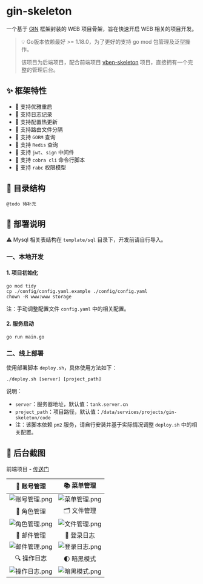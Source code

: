 # gin-skeleton

一个基于 [GIN](https://github.com/gin-gonic/gin) 框架封装的 WEB 项目骨架，旨在快速开启 WEB 相关的项目开发。

> 💡 Go版本依赖最好 >= 1.18.0，为了更好的支持 go mod 包管理及泛型操作。
> 
> 该项目为后端项目，配合前端项目 [vben-skeleton](https://github.com/mesfreeman/vben-skeleton) 项目，直接拥有一个完整的管理后台。

## ✨ 框架特性

* 🍥 支持优雅重启
* 🍤 支持日志记录
* 🍣 支持配置热更新
* 🍔 支持路由文件分隔
* 🍕 支持 `GORM` 查询
* 🌮 支持 `Redis` 查询
* 🍵 支持 `jwt`、`sign` 中间件 
* 🍟 支持 `cobra cli` 命令行脚本
* 🍭 支持 `rabc` 权限模型

## 🌴 目录结构

```text
@todo 待补充
```

## 📖 部署说明

⚠️ Mysql 相关表结构在 `template/sql` 目录下，开发前请自行导入。

### 一、本地开发

#### 1. 项目初始化

```shell
go mod tidy
cp ./config/config.yaml.example ./config/config.yaml
chown -R www:www storage
```
注：手动调整配置文件 `config.yaml` 中的相关配置。

#### 2. 服务启动

```shell
go run main.go
```

### 二、线上部署

使用部署脚本 `deploy.sh`，具体使用方法如下：

```shell
./deploy.sh [server] [project_path]
```

说明：

* `server`：服务器地址，默认值：`tank.server.cn`
* `project_path`：项目路径，默认值：`/data/services/projects/gin-skeleton/code`
* 注：该脚本依赖 `pm2` 服务，请自行安装并基于实际情况调整 `deploy.sh` 中的相关配置。

## 🎨 后台截图

前端项目 - [传送门](https://github.com/mesfreeman/vben-skeleton)

|                                                                 🙅 账号管理                                                                 |                                   📚 菜单管理                                    |
|:---------------------------------------------------------------------------------------------------------------------------------------:|:----------------------------------------------------------------------------:|
| ![账号管理.png](https://file.dandy.fun/picgo/swap/iShot_2022-11-08_17.03.55.png?imageView2/0/q/70%7Cimageslim%7CimageMogr2/thumbnail/1920x) | ![菜单管理.png](https://file.dandy.fun/picgo/swap/iShot_2022-11-08_17.04.38.png?imageView2/0/q/70%7Cimageslim%7CimageMogr2/thumbnail/1920x) |
|                                                                 👨 角色管理                                                                 |                                   🗂 文件管理                                    |
| ![角色管理.png](https://file.dandy.fun/picgo/swap/iShot_2022-11-08_17.04.53.png?imageView2/0/q/70%7Cimageslim%7CimageMogr2/thumbnail/1920x)  | ![文件管理.png](https://file.dandy.fun/picgo/swap/iShot_2022-11-08_17.06.01.png?imageView2/0/q/70%7Cimageslim%7CimageMogr2/thumbnail/1920x) |
|                                                                 📨 邮件管理                                                                 |                                   📝 登录日志                                    |
|      ![邮件管理.png](https://file.dandy.fun/picgo/swap/202406172233282.png?imageView2/0/q/70%7Cimageslim%7CimageMogr2/thumbnail/1920x)       | ![登录日志.png](https://file.dandy.fun/picgo/swap/iShot_2022-11-08_17.06.36.png?imageView2/0/q/70%7Cimageslim%7CimageMogr2/thumbnail/1920x) |
|                                                                 🔍 操作日志                                                                 |                                   🌓 暗黑模式                                    |
| ![操作日志.png](https://file.dandy.fun/picgo/swap/iShot_2022-11-08_17.34.23.png?imageView2/0/q/70%7Cimageslim%7CimageMogr2/thumbnail/1920x)  | ![暗黑模式.png](https://file.dandy.fun/picgo/swap/iShot_2022-11-08_17.09.37.png?imageView2/0/q/70%7Cimageslim%7CimageMogr2/thumbnail/1920x) |
